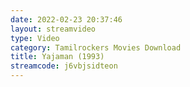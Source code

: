 ```yaml
---
date: 2022-02-23 20:37:46
layout: streamvideo
type: Video
category: Tamilrockers Movies Download
title: Yajaman (1993)
streamcode: j6vbjsidteon
---
```

